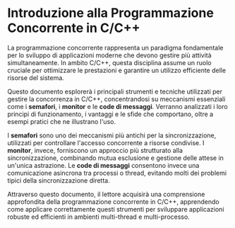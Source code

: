 # Introduzione alla Programmazione Concorrente in C/C++

La programmazione concorrente rappresenta un paradigma fondamentale per lo sviluppo di applicazioni moderne che devono gestire più attività simultaneamente. In ambito C/C++, questa disciplina assume un ruolo cruciale per ottimizzare le prestazioni e garantire un utilizzo efficiente delle risorse del sistema.

Questo documento esplorerà i principali strumenti e tecniche utilizzati per gestire la concorrenza in C/C++, concentrandosi su meccanismi essenziali come i **semafori**, i **monitor** e le **code di messaggi**. Verranno analizzati i loro principi di funzionamento, i vantaggi e le sfide che comportano, oltre a esempi pratici che ne illustrano l'uso.

I **semafori** sono uno dei meccanismi più antichi per la sincronizzazione, utilizzati per controllare l'accesso concorrente a risorse condivise. I **monitor**, invece, forniscono un approccio più strutturato alla sincronizzazione, combinando mutua esclusione e gestione delle attese in un'unica astrazione. Le **code di messaggi** consentono invece una comunicazione asincrona tra processi o thread, evitando molti dei problemi tipici della sincronizzazione diretta.

Attraverso questo documento, il lettore acquisirà una comprensione approfondita della programmazione concorrente in C/C++, apprendendo come applicare correttamente questi strumenti per sviluppare applicazioni robuste ed efficienti in ambienti multi-thread e multi-processo.
